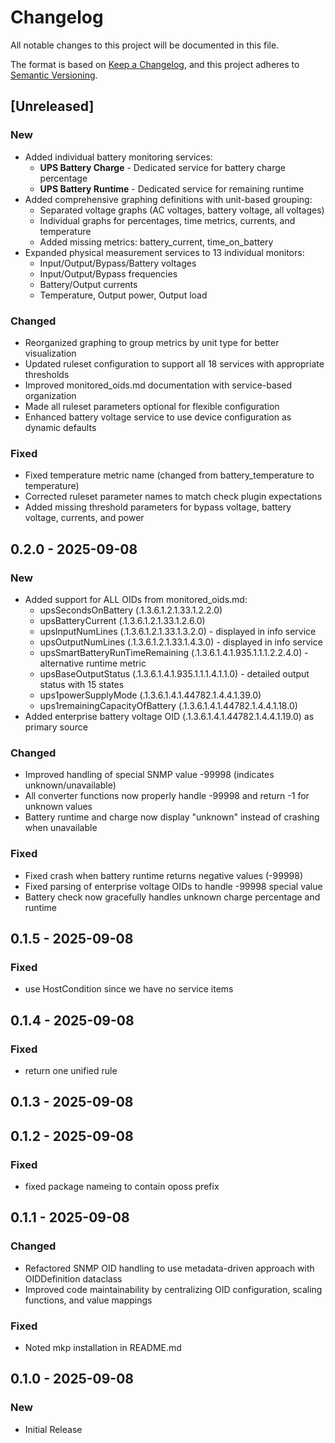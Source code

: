 # Changelog

All notable changes to this project will be documented in this file.

The format is based on [Keep a Changelog](https://keepachangelog.com/en/1.0.0/),
and this project adheres to [Semantic Versioning](https://semver.org/spec/v2.0.0.html).

## [Unreleased]

### New
- Added individual battery monitoring services:
  - **UPS Battery Charge** - Dedicated service for battery charge percentage
  - **UPS Battery Runtime** - Dedicated service for remaining runtime
- Added comprehensive graphing definitions with unit-based grouping:
  - Separated voltage graphs (AC voltages, battery voltage, all voltages)
  - Individual graphs for percentages, time metrics, currents, and temperature
  - Added missing metrics: battery_current, time_on_battery
- Expanded physical measurement services to 13 individual monitors:
  - Input/Output/Bypass/Battery voltages
  - Input/Output/Bypass frequencies  
  - Battery/Output currents
  - Temperature, Output power, Output load

### Changed
- Reorganized graphing to group metrics by unit type for better visualization
- Updated ruleset configuration to support all 18 services with appropriate thresholds
- Improved monitored_oids.md documentation with service-based organization
- Made all ruleset parameters optional for flexible configuration
- Enhanced battery voltage service to use device configuration as dynamic defaults

### Fixed
- Fixed temperature metric name (changed from battery_temperature to temperature)
- Corrected ruleset parameter names to match check plugin expectations
- Added missing threshold parameters for bypass voltage, battery voltage, currents, and power

## 0.2.0 - 2025-09-08
### New
- Added support for ALL OIDs from monitored_oids.md:
  - upsSecondsOnBattery (.1.3.6.1.2.1.33.1.2.2.0)
  - upsBatteryCurrent (.1.3.6.1.2.1.33.1.2.6.0)
  - upsInputNumLines (.1.3.6.1.2.1.33.1.3.2.0) - displayed in info service
  - upsOutputNumLines (.1.3.6.1.2.1.33.1.4.3.0) - displayed in info service
  - upsSmartBatteryRunTimeRemaining (.1.3.6.1.4.1.935.1.1.1.2.2.4.0) - alternative runtime metric
  - upsBaseOutputStatus (.1.3.6.1.4.1.935.1.1.1.4.1.1.0) - detailed output status with 15 states
  - ups1powerSupplyMode (.1.3.6.1.4.1.44782.1.4.4.1.39.0)
  - ups1remainingCapacityOfBattery (.1.3.6.1.4.1.44782.1.4.4.1.18.0)
- Added enterprise battery voltage OID (.1.3.6.1.4.1.44782.1.4.4.1.19.0) as primary source

### Changed
- Improved handling of special SNMP value -99998 (indicates unknown/unavailable)
- All converter functions now properly handle -99998 and return -1 for unknown values
- Battery runtime and charge now display "unknown" instead of crashing when unavailable

### Fixed
- Fixed crash when battery runtime returns negative values (-99998)
- Fixed parsing of enterprise voltage OIDs to handle -99998 special value
- Battery check now gracefully handles unknown charge percentage and runtime

## 0.1.5 - 2025-09-08
### Fixed
- use HostCondition since we have no service items

## 0.1.4 - 2025-09-08
### Fixed
- return one unified rule

## 0.1.3 - 2025-09-08
## 0.1.2 - 2025-09-08
### Fixed
- fixed package nameing to contain oposs prefix

## 0.1.1 - 2025-09-08
### Changed
- Refactored SNMP OID handling to use metadata-driven approach with OIDDefinition dataclass
- Improved code maintainability by centralizing OID configuration, scaling functions, and value mappings

### Fixed
- Noted mkp installation in README.md

## 0.1.0 - 2025-09-08
### New
- Initial Release


